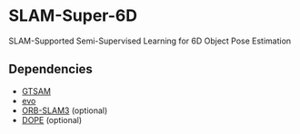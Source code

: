 # SLAM-Super-6D
SLAM-Supported Semi-Supervised Learning for 6D Object Pose Estimation

## Dependencies
- [GTSAM](https://github.com/borglab/gtsam)
- [evo](https://github.com/MichaelGrupp/evo)
- [ORB-SLAM3](https://github.com/UZ-SLAMLab/ORB_SLAM3) (optional)
- [DOPE](https://github.com/NVlabs/Deep_Object_Pose) (optional)
